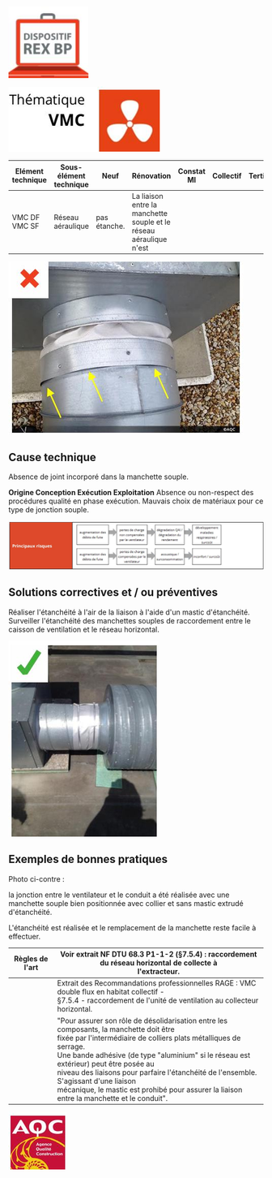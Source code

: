 ![](<images/VMC double flux - réseau aéraulique - Bonne pratique/_page_0_Picture_0.jpeg>)

![](<images/VMC double flux - réseau aéraulique - Bonne pratique/_page_0_Picture_1.jpeg>)

| Elément technique | Sous- élément<br>technique | Neuf         | Rénovation                                                         | Constat<br>MI | Collectif | Tertiaire |
|-------------------|----------------------------|--------------|--------------------------------------------------------------------|---------------|-----------|-----------|
| VMC DF<br>VMC SF  | Réseau aéraulique          | pas étanche. | La liaison entre la manchette souple et le réseau aéraulique n'est |               |           |           |

![](<images/VMC double flux - réseau aéraulique - Bonne pratique/_page_0_Picture_3.jpeg>)

## **Cause technique**

Absence de joint incorporé dans la manchette souple.

**Origine Conception Exécution Exploitation** Absence ou non-respect des procédures qualité en phase exécution. Mauvais choix de matériaux pour ce type de jonction souple.

![](<images/VMC double flux - réseau aéraulique - Bonne pratique/_page_0_Figure_7.jpeg>)

## **Solutions correctives et / ou préventives**

Réaliser l'étanchéité à l'air de la liaison à l'aide d'un mastic d'étanchéité. Surveiller l'étanchéité des manchettes souples de raccordement entre le caisson de ventilation et le réseau horizontal.

![](<images/VMC double flux - réseau aéraulique - Bonne pratique/_page_0_Picture_10.jpeg>)

## **Exemples de bonnes pratiques**

Photo ci-contre :

la jonction entre le ventilateur et le conduit a été réalisée avec une manchette souple bien positionnée avec collier et sans mastic extrudé d'étanchéité.

L'étanchéité est réalisée et le remplacement de la manchette reste facile à effectuer.

| Règles de l'art | Voir extrait NF DTU 68.3 P1-1-2 (§7.5.4) : raccordement du réseau horizontal de collecte à<br>l'extracteur.                                                                                                                                                                                                                                                                                                                                       |
|-----------------|---------------------------------------------------------------------------------------------------------------------------------------------------------------------------------------------------------------------------------------------------------------------------------------------------------------------------------------------------------------------------------------------------------------------------------------------------|
|                 | Extrait des Recommandations professionnelles RAGE : VMC double flux en habitat collectif -<br>§7.5.4 - raccordement de l'unité de ventilation au collecteur horizontal.                                                                                                                                                                                                                                                                           |
|                 | "Pour assurer son rôle de désolidarisation entre les composants, la manchette doit être<br>fixée par l'intermédiaire de colliers plats métalliques de serrage.<br>Une bande adhésive (de type "aluminium" si le réseau est extérieur) peut être posée au<br>niveau des liaisons pour parfaire l'étanchéité de l'ensemble. S'agissant d'une liaison<br>mécanique, le mastic est prohibé pour assurer la liaison entre la manchette et le conduit". |

![](<images/VMC double flux - réseau aéraulique - Bonne pratique/_page_0_Picture_17.jpeg>)